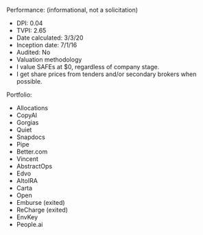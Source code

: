 Performance: (informational, not a solicitation) 
- DPI: 0.04
- TVPI: 2.65
- Date calculated: 3/3/20
- Inception date: 7/1/16
- Audited: No 
- Valuation methodology
 - I value SAFEs at $0, regardless of company stage. 
 - I get share prices from tenders and/or secondary brokers when possible. 

Portfolio:
- Allocations
- CopyAI
- Gorgias
- Quiet
- Snapdocs 
- Pipe 
- Better.com 
- Vincent 
- AbstractOps 
- Edvo 
- AltoIRA 
- Carta 
- Open 
- Emburse (exited) 
- ReCharge (exited) 
- EnvKey 
- People.ai
<!--stackedit_data:
eyJoaXN0b3J5IjpbOTQ1NTI1MTE1XX0=
-->
